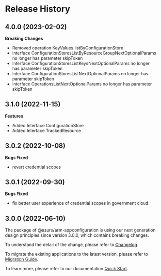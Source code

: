 # Release History
    
## 4.0.0 (2023-02-02)
    
**Breaking Changes**

  - Removed operation KeyValues.listByConfigurationStore
  - Interface ConfigurationStoresListByResourceGroupNextOptionalParams no longer has parameter skipToken
  - Interface ConfigurationStoresListKeysNextOptionalParams no longer has parameter skipToken
  - Interface ConfigurationStoresListNextOptionalParams no longer has parameter skipToken
  - Interface OperationsListNextOptionalParams no longer has parameter skipToken
    
    
## 3.1.0 (2022-11-15)
    
**Features**

  - Added Interface ConfigurationStore
  - Added Interface TrackedResource
    
## 3.0.2 (2022-10-08)

**Bugs Fixed**

  -  revert credential scopes

## 3.0.1 (2022-09-30)

**Bugs Fixed**

  -  fix better user experience of credential scopes in government cloud

## 3.0.0 (2022-06-10)

The package of @azure/arm-appconfiguration is using our next generation design principles since version 3.0.0, which contains breaking changes.

To understand the detail of the change, please refer to [Changelog](https://aka.ms/js-track2-changelog).

To migrate the existing applications to the latest version, please refer to [Migration Guide](https://aka.ms/js-track2-migration-guide).

To learn more, please refer to our documentation [Quick Start](https://aka.ms/js-track2-quickstart).
